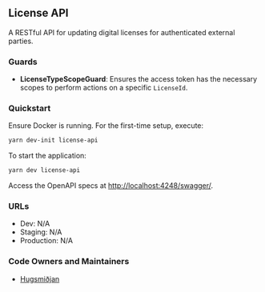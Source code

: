 ## License API

A RESTful API for updating digital licenses for authenticated external parties.

### Guards

- **LicenseTypeScopeGuard**: Ensures the access token has the necessary scopes to perform actions on a specific `LicenseId`.

### Quickstart

Ensure Docker is running. For the first-time setup, execute:

```bash
yarn dev-init license-api
```

To start the application:

```bash
yarn dev license-api
```

Access the OpenAPI specs at [http://localhost:4248/swagger/](http://localhost:4248/swagger/).

### URLs

- Dev: N/A
- Staging: N/A
- Production: N/A

### Code Owners and Maintainers

- [Hugsmiðjan](https://github.com/orgs/island-is/teams/hugsmidjan/members)